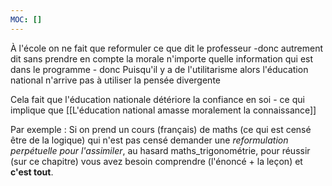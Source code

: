 ```yaml
---
MOC: []
---
```

À l'école on ne fait que reformuler ce que dit le professeur -donc autrement dit sans prendre en compte la morale n'importe quelle information qui est dans le programme - donc Puisqu'il y a de l'utilitarisme alors l'éducation national n'arrive pas à utiliser la pensée divergente

Cela fait que l'éducation nationale détériore la confiance en soi - ce qui implique que [[L'éducation national amasse moralement la connaissance]]

Par exemple : Si on prend un cours (français) de maths (ce qui est censé être de la logique) qui n'est pas censé demander une *reformulation perpétuelle pour l'assimiler*, au hasard maths_trigonométrie, pour réussir (sur ce chapitre) vous avez besoin comprendre (l'énoncé + la leçon) et **c'est tout**. 